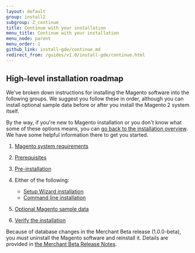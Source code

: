 ```yaml
---
layout: default
group: install2
subgroup: Z_continue
title: Continue with your installation
menu_title: Continue with your installation
menu_node: parent
menu_order: 1
github_link: install-gde/continue.md
redirect_from: /guides/v1.0/install-gde/continue.html
---
```


## High-level installation roadmap

We've broken down instructions for installing the Magento software into the following groups. We suggest you follow these in order, although you can install optional sample data before or after you install the Magento 2 system itself.

By the way, if you're new to Magento installation or you don't know what some of these options means, you can <a href="{{ site.gdeurl }}install-gde/back-intro.html">go back to the installation overview</a>. We have some helpful information there to get you started.

1.	<a href="{{ site.gdeurl }}install-gde/system-requirements.html">Magento system requirements</a>
2.	<a href="{{ site.gdeurl }}install-gde/prereq/prereq-overview.html">Prerequisites</a>
3.	<a href="{{ site.gdeurl }}install-gde/install/pre-install.html">Pre-installation</a>
4.	Either of the following:

	*	<a href="{{ site.gdeurl }}install-gde/install/install-web.html">Setup Wizard installation</a>
	*	<a href="{{ site.gdeurl }}install-gde/install/install-cli.html">Command line installation</a>
6.	<a href="{{ site.gdeurl }}install-gde/install/sample-data.html">Optional Magento sample data</a>
7.	<a href="{{ site.gdeurl }}install-gde/install/verify.html">Verify the installation</a>

<div class="bs-callout bs-callout-warning">
    <p>Because of database changes in the Merchant Beta release (1.0.0-beta), you <em>must</em> uninstall the Magento software and reinstall it. Details are provided in <a href="{{ site.gdeurl }}release-notes/changes_1.0.0-beta.html#1.0.0-beta-changes-schema">the Merchant Beta Release Notes</a>.</p>
</div>

